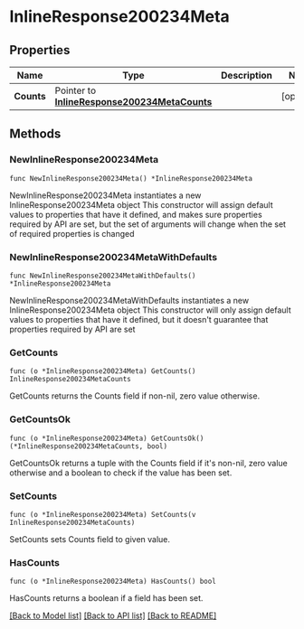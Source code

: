 # InlineResponse200234Meta

## Properties

Name | Type | Description | Notes
------------ | ------------- | ------------- | -------------
**Counts** | Pointer to [**InlineResponse200234MetaCounts**](InlineResponse200234MetaCounts.md) |  | [optional] 

## Methods

### NewInlineResponse200234Meta

`func NewInlineResponse200234Meta() *InlineResponse200234Meta`

NewInlineResponse200234Meta instantiates a new InlineResponse200234Meta object
This constructor will assign default values to properties that have it defined,
and makes sure properties required by API are set, but the set of arguments
will change when the set of required properties is changed

### NewInlineResponse200234MetaWithDefaults

`func NewInlineResponse200234MetaWithDefaults() *InlineResponse200234Meta`

NewInlineResponse200234MetaWithDefaults instantiates a new InlineResponse200234Meta object
This constructor will only assign default values to properties that have it defined,
but it doesn't guarantee that properties required by API are set

### GetCounts

`func (o *InlineResponse200234Meta) GetCounts() InlineResponse200234MetaCounts`

GetCounts returns the Counts field if non-nil, zero value otherwise.

### GetCountsOk

`func (o *InlineResponse200234Meta) GetCountsOk() (*InlineResponse200234MetaCounts, bool)`

GetCountsOk returns a tuple with the Counts field if it's non-nil, zero value otherwise
and a boolean to check if the value has been set.

### SetCounts

`func (o *InlineResponse200234Meta) SetCounts(v InlineResponse200234MetaCounts)`

SetCounts sets Counts field to given value.

### HasCounts

`func (o *InlineResponse200234Meta) HasCounts() bool`

HasCounts returns a boolean if a field has been set.


[[Back to Model list]](../README.md#documentation-for-models) [[Back to API list]](../README.md#documentation-for-api-endpoints) [[Back to README]](../README.md)


